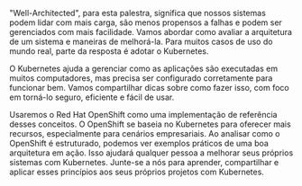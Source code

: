 "Well-Architected", para esta palestra, significa que nossos sistemas podem lidar com mais carga, são menos propensos a falhas e podem ser gerenciados com mais facilidade. Vamos abordar como avaliar a arquitetura de um sistema e maneiras de melhorá-la. Para muitos casos de uso do mundo real, parte da resposta é adotar o Kubernetes.

O Kubernetes ajuda a gerenciar como as aplicações são executadas em muitos computadores, mas precisa ser configurado corretamente para funcionar bem. Vamos compartilhar dicas sobre como fazer isso, com foco em torná-lo seguro, eficiente e fácil de usar.

Usaremos o Red Hat OpenShift como uma implementação de referência desses conceitos. O OpenShift se baseia no Kubernetes para oferecer mais recursos, especialmente para cenários empresariais. Ao analisar como o OpenShift é estruturado, podemos ver exemplos práticos de uma boa arquitetura em ação. Isso ajudará qualquer pessoa a melhorar seus próprios sistemas com Kubernetes. Junte-se a nós para aprender, compartilhar e aplicar esses princípios aos seus próprios projetos com Kubernetes.
